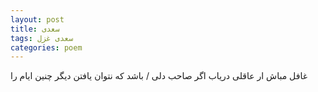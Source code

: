 ```yaml
---
layout: post
title: سعدی
tags: سعدی غزل
categories: poem
---
```


غافل مباش ار عاقلی دریاب اگر صاحب دلی / باشد که نتوان یافتن دیگر چنین ایام را
